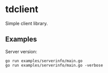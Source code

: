 # tdclient

Simple client library.

## Examples

Server version:

```
go run examples/serverinfo/main.go
go run examples/serverinfo/main.go -verbose
```


